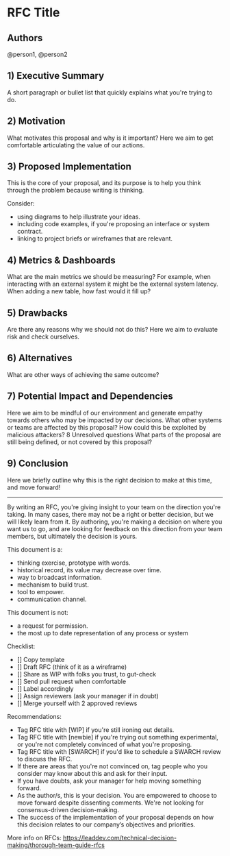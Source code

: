# RFC Title

## Authors
@person1, @person2

## 1) Executive Summary
A short paragraph or bullet list that quickly explains what you're trying to do.

## 2) Motivation
What motivates this proposal and why is it important? Here we aim to get comfortable articulating the value of our actions.

## 3) Proposed Implementation
This is the core of your proposal, and its purpose is to help you think through the problem because writing is thinking. 

Consider:
- using diagrams to help illustrate your ideas.
- including code examples, if you're proposing an interface or system contract.
- linking to project briefs or wireframes that are relevant.

## 4) Metrics & Dashboards
What are the main metrics we should be measuring? For example, when interacting with an external system it might be the external system latency. When adding a new table, how fast would it fill up?

## 5) Drawbacks
Are there any reasons why we should not do this? Here we aim to evaluate risk and check ourselves.

## 6) Alternatives
What are other ways of achieving the same outcome?

## 7) Potential Impact and Dependencies
Here we aim to be mindful of our environment and generate empathy towards others who may be impacted by our decisions.
What other systems or teams are affected by this proposal?
How could this be exploited by malicious attackers?
8 Unresolved questions
What parts of the proposal are still being defined, or not covered by this proposal?

## 9) Conclusion
Here we briefly outline why this is the right decision to make at this time, and move forward!

<hr />

By writing an RFC, you're giving insight to your team on the direction you're taking. In many cases, there may not be a right or better decision, but we will likely learn from it. By authoring, you're making a decision on where you want us to go, and are looking for feedback on this direction from your team members, but ultimately the decision is yours. 

This document is a:
- thinking exercise, prototype with words.
- historical record, its value may decrease over time.
- way to broadcast information.
- mechanism to build trust.
- tool to empower.
- communication channel.

This document is not:
- a request for permission.
- the most up to date representation of any process or system

Checklist:
- [] Copy template
- [] Draft RFC (think of it as a wireframe)
- [] Share as WIP with folks you trust, to gut-check
- [] Send pull request when comfortable
- [] Label accordingly
- [] Assign reviewers (ask your manager if in doubt)
- [] Merge yourself with 2 approved reviews

Recommendations:
- Tag RFC title with [WIP] if you're still ironing out details.
- Tag RFC title with [newbie] if you're trying out something experimental, or you're not completely convinced of what you're proposing.
- Tag RFC title with [SWARCH] if you'd like to schedule a SWARCH review to discuss the RFC.
- If there are areas that you're not convinced on, tag people who you consider may know about this and ask for their input.
- If you have doubts, ask your manager for help moving something forward.
- As the author/s, this is your decision. You are empowered to choose to move forward despite dissenting comments. We're not looking for consensus-driven decision-making.
- The success of the implementation of your proposal depends on how this decision relates to our company’s objectives and priorities.

More info on RFCs: https://leaddev.com/technical-decision-making/thorough-team-guide-rfcs
